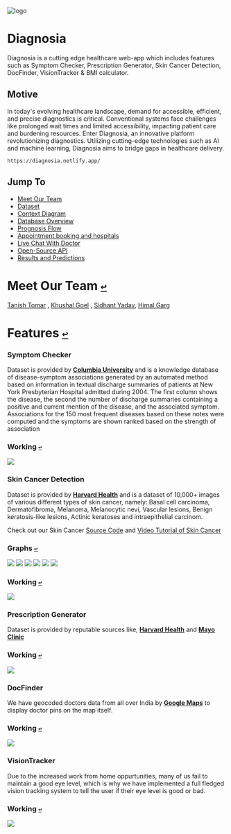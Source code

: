 ![logo](https://i.imgur.com/Zo420IR.jpg)

# Diagnosia
Diagnosia is a cutting edge healthcare web-app which includes features such as Symptom Checker, Prescription Generator, Skin Cancer Detection, DocFinder, VisionTracker & BMI calculator.

## Motive
In today's evolving healthcare landscape, demand for accessible, efficient, and precise diagnostics is critical. Conventional systems face challenges like prolonged wait times and limited accessibility, impacting patient care and burdening resources. Enter Diagnosia, an innovative platform revolutionizing diagnostics. Utilizing cutting-edge technologies such as AI and machine learning, Diagnosia aims to bridge gaps in healthcare delivery.

```
https://diagnosia.netlify.app/
```

## Jump To

* <a id="jumpto"></a> [Meet Our Team](#meet-our-team-)
* <a id="jumpto"></a> [Dataset](#dataset-)
* <a id="jumpto"></a> [Context Diagram](#context-diagram-)
* <a id="jumpto"></a> [Database Overview](#database-overview-)
* <a id="jumpto"></a> [Prognosis Flow](#prognosis-flow-)
* <a id="jumpto"></a> [Appointment booking and hospitals](#appointment-booking-and-hospitals-)
* <a id="jumpto"></a> [Live Chat With Doctor](#live-chat-with-doctor-)
* <a id="jumpto"></a> [Open-Source API](#open-source-api-)
* <a id="jumpto"></a> [Results and Predictions](#results-and-predictions-)

# Meet Our Team [`↩`](#jumpto)
[Tanish Tomar](https://github.com/tomartanish) ,  [Khushal Goel](https://github.com/khushalgoel) ,  [Sidhant Yadav](https://github.com/yadavsidhant), [Himal Garg](https://github.com/himalgarg)

# Features [`↩`](#jumpto)


### Symptom Checker
Dataset is provided by **[Columbia University](https://people.dbmi.columbia.edu/~friedma/Projects/DiseaseSymptomKB/index.html)**  and is a knowledge database of disease-symptom associations generated by an automated method based on information in textual discharge summaries of patients at New York Presbyterian Hospital admitted during 2004.  The first column shows the disease, the second the number of discharge summaries containing a positive and current mention of the disease, and the associated symptom. Associations for the 150 most frequent diseases based on these notes were computed and the symptoms are shown ranked based on the strength of association

### Working [`↩`](#jumpto)

![](/images/flowchart1.png)


### Skin Cancer Detection
Dataset is provided by **[Harvard Health](https://dataverse.harvard.edu/dataset.xhtml?persistentId=doi:10.7910/DVN/DBW86T)** and is a dataset of 10,000+ images of various different types of skin cancer, namely: Basal cell carcinoma, Dermatofibroma, Melanoma, Melanocytic nevi, Vascular lesions, Benign keratosis-like lesions, Actinic keratoses and intraepithelial carcinom.

Check out our Skin Cancer [Source Code](https://colab.research.google.com/drive/183FIHf19cEKYZKD3vcst4qfwKQCSkKYg?usp=sharing) and [Video Tutorial of Skin Cancer](https://www.youtube.com/watch?v=xU_rFDf2c2E)

### Graphs [`↩`](#jumpto)

![](/images/graph1.png)
![](/images/graph2.png)
![](/images/graph3.png)
![](/images/graph4.png)
![](/images/graph5.png)
![](/images/graph6.png)

### Working [`↩`](#jumpto)

![](/images/flowchart2.png)


### Prescription Generator
Dataset is provided by reputable sources like, **[Harvard Health](https://www.health.harvard.edu)** and **[Mayo Clinic](http://mayoclinic.org)**


### Working [`↩`](#jumpto)

![](/images/flowchart3.png)


### DocFinder
We have geocoded doctors data from all over India by **[Google Maps](https://maps.google.com)** to display doctor pins on the map itself.

### Working [`↩`](#jumpto)

![](/images/flowchart4.png)


### VisionTracker
Due to the increased work from home oppurtunities, many of us fail to maintain a good eye level, which is why we have implemented a full fledged vision tracking system to tell the user if their eye level is good or bad.


### Working [`↩`](#jumpto)

![](/images/flowchart3.png)
